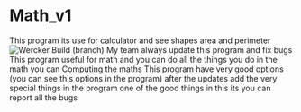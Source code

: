 # Math_v1
This program its use for calculator and see shapes area and perimeter
<img alt="Wercker Build (branch)" src="https://img.shields.io/wercker/build/best-programmer-2021/ALPHA%20EYES/Math_v1?logo=Alpha%20Eyes">
My team always update this program and fix bugs 
This program useful for math and you can do all the things you do in the math
you can Computing the maths 
This program have very good options (you can see this options in the program)
after the updates add the very special things in the program 
one of the good things in this its you can report all the bugs
